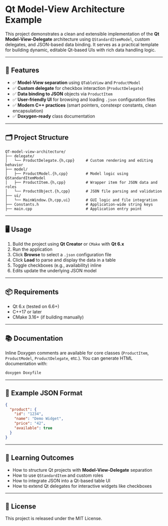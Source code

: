 # Qt Model-View Architecture Example

This project demonstrates a clean and extensible implementation of the **Qt Model-View-Delegate** architecture using `QStandardItemModel`, custom delegates, and JSON-based data binding. It serves as a practical template for building dynamic, editable Qt-based UIs with rich data handling logic.

---

## 🔧 Features

- ✅ **Model-View separation** using `QTableView` and `ProductModel`
- ✅ **Custom delegate** for checkbox interaction (`ProductDelegate`)
- ✅ **Data binding to JSON** objects via `ProductItem`
- ✅ **User-friendly UI** for browsing and loading `.json` configuration files
- ✅ **Modern C++ practices** (smart pointers, constexpr constants, clean encapsulation)
- ✅ **Doxygen-ready** class documentation

---

## 🗂️ Project Structure

```
QT-model-view-architecture/
├── delegate/
│   └── ProductDelegate.{h,cpp}     # Custom rendering and editing behavior
├── model/
│   ├── ProductModel.{h,cpp}        # Model logic using QStandardItemModel
│   ├── ProductItem.{h,cpp}         # Wrapper item for JSON data and roles
│   └── ProductObject.{h,cpp}       # JSON file parsing and validation
├── ui/
│   └── MainWindow.{h,cpp,ui}       # GUI logic and file integration
├── Constants.h                     # Application-wide string keys
├── main.cpp                        # Application entry point
```

---

## 🖥️ Usage

1. Build the project using **Qt Creator** or `CMake` with **Qt 6.x**
2. Run the application
3. Click **Browse** to select a `.json` configuration file
4. Click **Load** to parse and display the data in a table
5. Toggle checkboxes (e.g., availability) inline
6. Edits update the underlying JSON model

---

## 📦 Requirements

- Qt 6.x (tested on 6.6+)
- C++17 or later
- CMake 3.16+ (if building manually)

---

## 📚 Documentation

Inline Doxygen comments are available for core classes (`ProductItem`, `ProductModel`, `ProductDelegate`, etc.). You can generate HTML documentation with:

```bash
doxygen Doxyfile
```

---

## 📁 Example JSON Format

```json
{
  "product": {
    "id": "1234",
    "name": "Demo Widget",
    "price": "42",
    "available": true
  }
}
```

---

## 🧠 Learning Outcomes

- How to structure Qt projects with **Model-View-Delegate** separation
- How to use `QStandardItem` and custom roles
- How to integrate JSON into a Qt-based table UI
- How to extend Qt delegates for interactive widgets like checkboxes

---

## 📃 License

This project is released under the MIT License.
